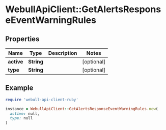 # WebullApiClient::GetAlertsResponseEventWarningRules

## Properties

| Name | Type | Description | Notes |
| ---- | ---- | ----------- | ----- |
| **active** | **String** |  | [optional] |
| **type** | **String** |  | [optional] |

## Example

```ruby
require 'webull-api-client-ruby'

instance = WebullApiClient::GetAlertsResponseEventWarningRules.new(
  active: null,
  type: null
)
```

